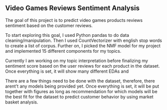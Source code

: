 ## Video Games Reviews Sentiment Analysis

The goal of this project is to predict video games products reviews sentiment based on the customer reviews.

To start exploring this goal, I used Python pandas to do data cleaning/manipulation. Then I used CountVectorizer with english stop words to create a list of corpus. Further on, I picked the NMF model for my project and implemented 15 different components for my topics.

Currently I am working on my topic interpretation before finalizing my sentiment score based on the user reviews for each product in the dataset. Once everything is set, it will show many different EDAs and


There are a few things need to be done with the dataset, therefore, there arent't any models being provided yet. Once everything is set, it will be put together with figures as long as recommendation for which models will be the best fit for the dataset to predict customer behavior by using market basket analysis.